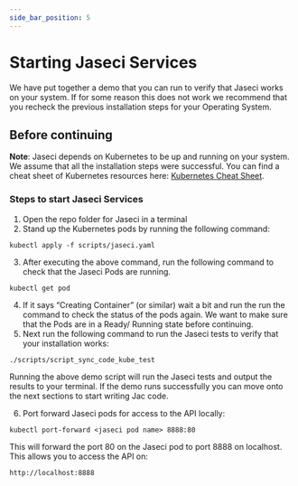 ```yaml
---
side_bar_position: 5
---
```


# Starting Jaseci Services

We have put together a demo that you can run to verify that Jaseci works on your system. If for some reason this does not work we recommend that you recheck the previous installation steps for your Operating System.

## Before continuing

**Note**: Jaseci depends on Kubernetes to be up and running on your system. We assume that all the installation steps were successful. You can find a cheat sheet of Kubernetes resources here: <a href="/docs/jaseci-1.0/resources/common">Kubernetes Cheat Sheet</a>.

### Steps to start Jaseci Services

1. Open the repo folder for Jaseci in a terminal
2. Stand up the Kubernetes pods by running the following command:
```
kubectl apply -f scripts/jaseci.yaml
```
3. After executing the above command, run the following command to check that the Jaseci Pods are running.
```
kubectl get pod
```
4. If it says “Creating Container” (or similar) wait a bit and run the run the command to check the status of the pods again. We want to make sure that the Pods are in a Ready/ Running state before continuing.
5. Next run the following command to run the Jaseci tests to verify that your installation works:
```
./scripts/script_sync_code_kube_test
```
Running the above demo script will run the Jaseci tests and output the results to your terminal. If the demo runs successfully you can move onto the next sections to start writing Jac code.

6. Port forward Jaseci pods for access to the API locally:
```
kubectl port-forward <jaseci pod name> 8888:80
```
This will forward the port 80 on the Jaseci pod to port 8888 on localhost. This allows you to access the API on:
```
http://localhost:8888
```
